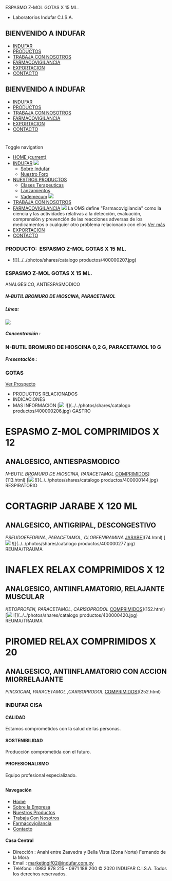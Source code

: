 ESPASMO Z-MOL GOTAS X 15 ML.
- Laboratorios Indufar C.I.S.A.
## BIENVENIDO A INDUFAR
* [INDUFAR](114.html#)
* [PRODUCTOS](114.html#)
* [TRABAJA CON NOSOTROS](114.html#)
* [FARMACOVIGILANCIA](114.html#)
* [EXPORTACION](114.html#)
* [CONTACTO](114.html#)
## BIENVENIDO A INDUFAR
* [INDUFAR](../../index.html)
* [PRODUCTOS](../../productos.html)
* [TRABAJA CON NOSOTROS](../../trabaja_con_nosotros.html)
* [FARMACOVIGILANCIA](../../farmacovigilancia.html)
* [EXPORTACION](../../exportacion.html)
* [CONTACTO](../../contacto.html)
# 
Toggle navigation
* [HOME (current)](../../index.html)
* [INDUFAR](114.html#) 
  [![ ](../../photos/shares/Sistema/Menu/indufar_menul.jpg)](../../institucional.html)
  - [Sobre Indufar](../../institucional.html)
  - [Nuestro Foro](../../blog.html)
* [NUESTROS PRODUCTOS](114.html#) 
  - [Clases Terapeuticas](../clases_terapeuticas.html)
  - [Lanzamientos](../lanzamientos.html)
  - [Vademecum](../../productos.html)
  [![ ](../../photos/shares/Sistema/Menu/productos.png)](../../productos.html)
* [TRABAJA CON NOSOTROS](../../trabaja_con_nosotros.html)
* [FARMACOVIGILANCIA](114.html#) 
  [![ ](../../photos/shares/Sistema/Menu/TUBOS.png)](../../farmacovigilancia.html)
  La OMS define "Farmacovigilancia" como la ciencia y las actividades relativas a la detección, evaluación, comprensión y prevención de las reacciones adversas de los medicamentos o cualquier otro problema relacionado con ellos
  [Ver más](../../farmacovigilancia.html)
* [EXPORTACION](../../exportacion.html)
* [CONTACTO](../../contacto.html)
### PRODUCTO:  ESPASMO Z-MOL GOTAS X 15 ML.
* ![](../../photos/shares/catalogo productos/400000207.jpg)
### **ESPASMO Z-MOL GOTAS X 15 ML.**
ANALGESICO, ANTIESPASMODICO
##### **N-BUTIL BROMURO DE HIOSCINA, PARACETAMOL**
##### **Línea:**
[![](../../photos/shares/Laboratorios/lab_medical.png)](../linea/2.html)
##### **Concentración :**
### N-BUTIL BROMURO DE HIOSCINA 0,2 G, PARACETAMOL 10 G
##### **Presentación :**
### GOTAS
[Ver Prospecto](https://www.indufar.com.py/files/shares/prospectos/400000207.pdf)
* PRODUCTOS RELACIONADOS
* INDICACIONES
* MAS INFORMACION
[![](../../photos/shares/Laboratorios/lab_medical.png)
![](../../photos/shares/catalogo productos/400000206.jpg)
GASTRO
# ESPASMO Z-MOL COMPRIMIDOS X 12
## ANALGESICO, ANTIESPASMODICO
*N-BUTIL BROMURO DE HIOSCINA, PARACETAMOL*
[COMPRIMIDOS](114.html#)](113.html)
[![](../../photos/shares/Laboratorios/lab_indufar.png)
![](../../photos/shares/catalogo productos/400000144.jpg)
RESPIRATORIO
# CORTAGRIP JARABE X 120 ML
## ANALGESICO, ANTIGRIPAL, DESCONGESTIVO
*PSEUDOEFEDRINA, PARACETAMOL, CLORFENIRAMINA*
[JARABE](114.html#)](74.html)
[![](../../photos/shares/Laboratorios/lab_indufar.png)
![](../../photos/shares/catalogo productos/400000277.jpg)
REUMA/TRAUMA
# INAFLEX RELAX COMPRIMIDOS X 12
## ANALGESICO, ANTIINFLAMATORIO, RELAJANTE MUSCULAR
*KETOPROFEN, PARACETAMOL, CARISOPRODOL*
[COMPRIMIDOS](114.html#)](152.html)
[![](../../photos/shares/Laboratorios/lab_medical.png)
![](../../photos/shares/catalogo productos/400000420.jpg)
REUMA/TRAUMA
# PIROMED RELAX COMPRIMIDOS X 20
## ANALGESICO, ANTIINFLAMATORIO CON ACCION MIORRELAJANTE
*PIROXICAM, PARACETAMOL ,CARISOPRODOL* 
[COMPRIMIDOS](114.html#)](252.html)
### INDUFAR CISA
#### CALIDAD
Estamos comprometidos con la salud de las personas.
#### SOSTENIBILIDAD
Producción comprometida con el futuro.
#### PROFESIONALISMO
Equipo profesional especializado.
## 
#### Navegación
* [Home](../../index.html)
* [Sobre la Empresa](../../institucional.html)
* [Nuestros Productos](../../productos.html)
* [Trabaja Con Nosotros](../../trabaja_con_nosotros.html)
* [Farmacovigilancia](../../farmacovigilancia.html)
* [Contacto](../../contacto.html)
#### Casa Central
* Dirección : Anahi entre Zaavedra y Bella Vista (Zona Norte) Fernando de la Mora
* Email : [marketingif02@indufar.com.py](mailto:marketingif02@indufar.com.py)
* Teléfono : 0983 878 215 - 0971 188 200
© 2020 INDUFAR C.I.S.A. Todos los derechos reservados.